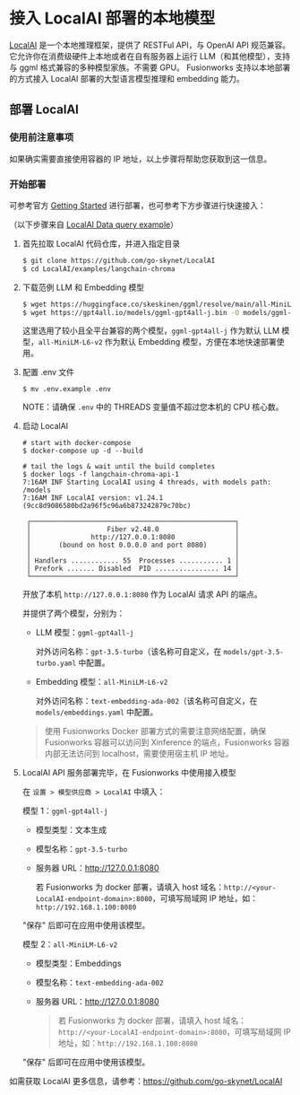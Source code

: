 # 接入 LocalAI 部署的本地模型

[LocalAI](https://github.com/go-skynet/LocalAI) 是一个本地推理框架，提供了 RESTFul API，与 OpenAI API 规范兼容。它允许你在消费级硬件上本地或者在自有服务器上运行 LLM（和其他模型），支持与 ggml 格式兼容的多种模型家族。不需要 GPU。
Fusionworks 支持以本地部署的方式接入 LocalAI 部署的大型语言模型推理和 embedding 能力。

## 部署 LocalAI

### 使用前注意事项


如果确实需要直接使用容器的 IP 地址，以上步骤将帮助您获取到这一信息。

### 开始部署

可参考官方 [Getting Started](https://localai.io/basics/getting_started/) 进行部署，也可参考下方步骤进行快速接入：

（以下步骤来自 [LocalAI Data query example](https://github.com/go-skynet/LocalAI/blob/master/examples/langchain-chroma/README.md)）

1. 首先拉取 LocalAI 代码仓库，并进入指定目录

    ```bash
    $ git clone https://github.com/go-skynet/LocalAI
    $ cd LocalAI/examples/langchain-chroma
    ```

2. 下载范例 LLM 和 Embedding 模型

    ```bash
    $ wget https://huggingface.co/skeskinen/ggml/resolve/main/all-MiniLM-L6-v2/ggml-model-q4_0.bin -O models/bert
    $ wget https://gpt4all.io/models/ggml-gpt4all-j.bin -O models/ggml-gpt4all-j
    ```

    这里选用了较小且全平台兼容的两个模型，`ggml-gpt4all-j` 作为默认 LLM 模型，`all-MiniLM-L6-v2` 作为默认 Embedding 模型，方便在本地快速部署使用。

3. 配置 .env 文件

   ```shell
   $ mv .env.example .env
   ```

   NOTE：请确保 `.env` 中的 THREADS 变量值不超过您本机的 CPU 核心数。

4. 启动 LocalAI

   ```shell
   # start with docker-compose
   $ docker-compose up -d --build
   
   # tail the logs & wait until the build completes
   $ docker logs -f langchain-chroma-api-1
   7:16AM INF Starting LocalAI using 4 threads, with models path: /models
   7:16AM INF LocalAI version: v1.24.1 (9cc8d9086580bd2a96f5c96a6b873242879c70bc)
   
    ┌───────────────────────────────────────────────────┐ 
    │                   Fiber v2.48.0                   │ 
    │               http://127.0.0.1:8080               │ 
    │       (bound on host 0.0.0.0 and port 8080)       │ 
    │                                                   │ 
    │ Handlers ............ 55  Processes ........... 1 │ 
    │ Prefork ....... Disabled  PID ................ 14 │ 
    └───────────────────────────────────────────────────┘ 
   ```

   开放了本机 `http://127.0.0.1:8080` 作为 LocalAI 请求 API 的端点。

   并提供了两个模型，分别为：

   - LLM 模型：`ggml-gpt4all-j`

     对外访问名称：`gpt-3.5-turbo`（该名称可自定义，在 `models/gpt-3.5-turbo.yaml` 中配置。

   - Embedding 模型：`all-MiniLM-L6-v2`

     对外访问名称：`text-embedding-ada-002`（该名称可自定义，在 `models/embeddings.yaml` 中配置。
    >  使用 Fusionworks Docker 部署方式的需要注意网络配置，确保 Fusionworks 容器可以访问到 Xinference 的端点，Fusionworks 容器内部无法访问到 localhost，需要使用宿主机 IP 地址。

5. LocalAI API 服务部署完毕，在 Fusionworks 中使用接入模型

   在 `设置 > 模型供应商 > LocalAI` 中填入：

   模型 1：`ggml-gpt4all-j`

   - 模型类型：文本生成

   - 模型名称：`gpt-3.5-turbo`

   - 服务器 URL：http://127.0.0.1:8080

     若 Fusionworks 为 docker 部署，请填入 host 域名：`http://<your-LocalAI-endpoint-domain>:8080`，可填写局域网 IP 地址，如：`http://192.168.1.100:8080`

   "保存" 后即可在应用中使用该模型。

   模型 2：`all-MiniLM-L6-v2`

   - 模型类型：Embeddings

   - 模型名称：`text-embedding-ada-002`

   - 服务器 URL：http://127.0.0.1:8080

     > 若 Fusionworks 为 docker 部署，请填入 host 域名：`http://<your-LocalAI-endpoint-domain>:8080`，可填写局域网 IP 地址，如：`http://192.168.1.100:8080`

   "保存" 后即可在应用中使用该模型。

如需获取 LocalAI 更多信息，请参考：https://github.com/go-skynet/LocalAI